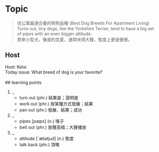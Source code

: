 # Topic

> 住公寓最適合養的狗狗品種 (Best Dog Breeds For Apartment Living) <br>
> Turns out, tiny dogs, like the Yorkshire Terrier, tend to have a big set of pipes with an even bigger attitude. <br>
> 原來小型犬，像是約克夏，通常吠得大聲，態度上更是傲慢。 <br>

## Host
Host: Kelsi
<br>Today issue: What breed of dog is your favorite?
<br><br>## learning points
1. _
	* turn out  (phr.)  結果是；證明是
	* work out  (phr.)  按某種方式發展；結果
	* pan out  (phr.)  發展、結果；成功
2. _
	* pipes  [paɪps]  (n.)  嗓子
	* belt out  (phr.)  放聲高唱；大聲播放
3. _
	* attitude  [ˋætətjud]  (n.)  態度
	* talk back  (phr.)  頂嘴
